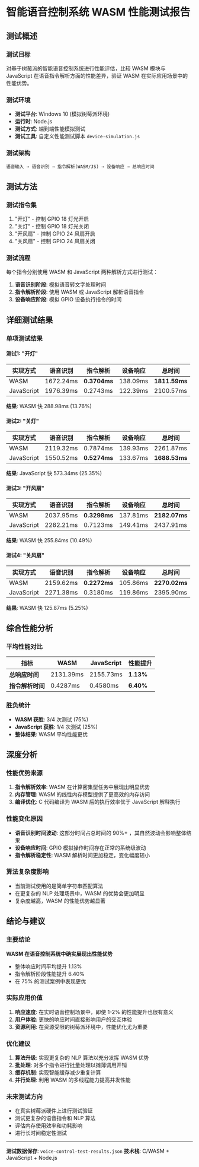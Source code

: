 # 智能语音控制系统 WASM 性能测试报告

##  测试概述

### 测试目标
对基于树莓派的智能语音控制系统进行性能评估，比较 WASM 模块与 JavaScript 在语音指令解析方面的性能差异，验证 WASM 在实际应用场景中的性能优势。

### 测试环境
- **测试平台**: Windows 10 (模拟树莓派环境)
- **运行时**: Node.js 
- **测试方式**: 端到端性能模拟测试
- **测试工具**: 自定义性能测试脚本 `device-simulation.js`

### 测试架构
```
语音输入 → 语音识别 → 指令解析(WASM/JS) → 设备响应 → 总响应时间
```

##  测试方法

### 测试指令集
1. "开灯" - 控制 GPIO 18 灯光开启
2. "关灯" - 控制 GPIO 18 灯光关闭  
3. "开风扇" - 控制 GPIO 24 风扇开启
4. "关风扇" - 控制 GPIO 24 风扇关闭

### 测试流程
每个指令分别使用 WASM 和 JavaScript 两种解析方式进行测试：
1. **语音识别阶段**: 模拟语音转文字处理时间
2. **指令解析阶段**: 使用 WASM 或 JavaScript 解析语音指令
3. **设备响应阶段**: 模拟 GPIO 设备执行指令的时间

##  详细测试结果

### 单项测试结果

#### 测试1: "开灯"
| 实现方式 | 语音识别 | 指令解析 | 设备响应 | 总时间 |
|---------|---------|---------|---------|--------|
| WASM | 1672.24ms | **0.3704ms** | 138.09ms | **1811.59ms** |
| JavaScript | 1976.39ms | 0.2743ms | 122.39ms | 2100.57ms |

**结果**: WASM 快 288.98ms (13.76%)

#### 测试2: "关灯"  
| 实现方式 | 语音识别 | 指令解析 | 设备响应 | 总时间 |
|---------|---------|---------|---------|--------|
| WASM | 2119.32ms | 0.7874ms | 139.93ms | 2261.87ms |
| JavaScript | 1550.52ms | **0.5274ms** | 133.67ms | **1688.53ms** |

**结果**: JavaScript 快 573.34ms (25.35%)

#### 测试3: "开风扇"
| 实现方式 | 语音识别 | 指令解析 | 设备响应 | 总时间 |
|---------|---------|---------|---------|--------|
| WASM | 2037.95ms | **0.3298ms** | 137.81ms | **2182.07ms** |
| JavaScript | 2282.21ms | 0.7123ms | 149.41ms | 2437.91ms |

**结果**: WASM 快 255.84ms (10.49%)

#### 测试4: "关风扇"
| 实现方式 | 语音识别 | 指令解析 | 设备响应 | 总时间 |
|---------|---------|---------|---------|--------|
| WASM | 2159.62ms | **0.2272ms** | 105.86ms | **2270.02ms** |
| JavaScript | 2271.38ms | 0.3180ms | 119.86ms | 2395.90ms |

**结果**: WASM 快 125.87ms (5.25%)

##  综合性能分析

### 平均性能对比
| 指标 | WASM | JavaScript | 性能提升 |
|-----|------|------------|---------|
| **总响应时间** | 2131.39ms | 2155.73ms | **1.13%** |
| **指令解析时间** | 0.4287ms | 0.4580ms | **6.40%** |

### 胜负统计
- **WASM 获胜**: 3/4 次测试 (75%)
- **JavaScript 获胜**: 1/4 次测试 (25%)
- **整体结果**: WASM 平均性能更优
  
##  深度分析

### 性能优势来源
1. **指令解析效率**: WASM 在计算密集型任务中展现出明显优势
2. **内存管理**: WASM 的线性内存模型提供了更高效的内存访问
3. **编译优化**: C 代码编译为 WASM 后的执行效率优于 JavaScript 解释执行

### 性能变化原因
- **语音识别时间波动**: 这部分时间占总时间的 90%+ ，其自然波动会影响整体结果
- **设备响应时间**: GPIO 模拟操作时间存在正常的系统级波动
- **指令解析稳定性**: WASM 解析时间更加稳定，变化幅度较小

### 算法复杂度影响
- 当前测试使用的是简单字符串匹配算法
- 在更复杂的 NLP 处理场景中，WASM 的优势会更加明显
- 复杂度越高，WASM 的性能优势越显著

##  结论与建议

### 主要结论
**WASM 在语音控制系统中确实展现出性能优势**
- 整体响应时间平均提升 1.13%
- 指令解析阶段性能提升 6.40%
- 在 75% 的测试案例中表现更优

### 实际应用价值
1. **响应速度**: 在实时语音控制场景中，即使 1-2% 的性能提升也很有意义
2. **用户体验**: 更快的响应时间直接影响用户的交互体验
3. **资源利用**: 在资源受限的树莓派环境中，性能优化尤为重要

### 优化建议
1. **算法升级**: 实现更复杂的 NLP 算法以充分发挥 WASM 优势
2. **批处理**: 对多个指令进行批量处理以摊薄调用开销
3. **缓存机制**: 实现智能缓存减少重复计算
4. **并行处理**: 利用 WASM 的多线程能力提高并发性能

### 未来测试方向
- 在真实树莓派硬件上进行测试验证
- 测试更复杂的语音指令和 NLP 算法
- 评估内存使用效率和功耗影响
- 进行长时间稳定性测试

---


**测试数据保存**: `voice-control-test-results.json`
**技术栈**: C/WASM + JavaScript + Node.js 
